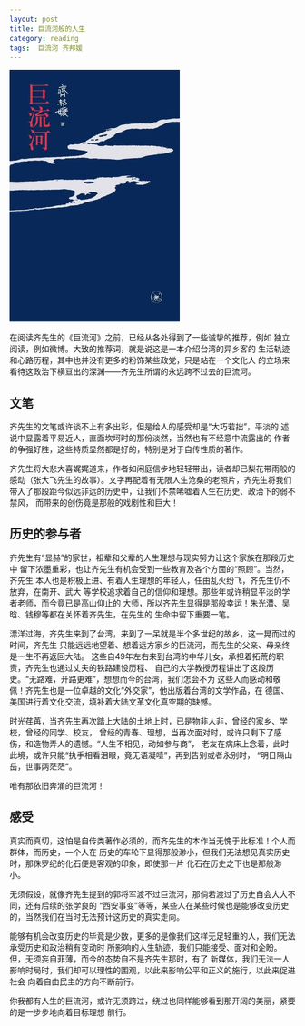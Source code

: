 ```yaml
---
layout: post
title: 巨流河般的人生
category: reading
tags:  巨流河 齐邦媛
---
```



![巨流河](/assets/images/juliuhe.jpg)

在阅读齐先生的《巨流河》之前，已经从各处得到了一些诚挚的推荐，例如
独立阅读，例如微博。大致的推荐词，就是说这是一本介绍台湾的异乡客的
生活轨迹和心路历程，其中也并没有更多的粉饰某些政党，只是站在一个文化人
的立场来看待这政治下横亘出的深渊——齐先生所谓的永远跨不过去的巨流河。

## 文笔

齐先生的文笔或许谈不上有多出彩，但是给人的感受却是“大巧若拙”，平淡的
述说中显露着平易近人，直面坎坷时的那份淡然，当然也有不经意中流露出的
作者的争强好胜，这些特质显然都是好的，特别是对于自传性质的著作。

齐先生将大悲大喜娓娓道来，作者如闲庭信步地轻轻带出，读者却已梨花带雨般的
感动（张大飞先生的故事）。文字再配着有无限人生沧桑的老照片，齐先生将我们
带入了那段距今似远非远的历史中，让我们不禁唏嘘着人生在历史、政治下的弱不禁风，
而带来的创伤竟是那般的戏剧性和巨大！

## 历史的参与者

齐先生有“显赫”的家世，祖辈和父辈的人生理想与现实努力让这个家族在那段历史中
留下浓墨重彩，也让齐先生有机会受到一些教育及各个方面的“照顾”。当然，齐先生
本人也是积极上进、有着人生理想的年轻人，任由乱火纷飞，齐先生仍不放弃，在南开、武大
等学校追求着自己的信仰和理想。那些年或许稍显平淡的学者老师，而今竟已是高山仰止的
大师，所以齐先生显得是那般幸运！朱光潜、吴晗、钱穆等都在关怀着齐先生，在先生的
生命中留下重要一笔。

漂洋过海，齐先生来到了台湾，来到了一呆就是半个多世纪的故乡，这一晃而过的时间，齐先生
只能远远地望着、想着远方家乡的巨流河，而先生的父亲、母亲终是一生不再返回大陆。
这些自49年左右来到台湾的中华儿女，承担着拓荒的职责，齐先生也通过丈夫的铁路建设历程、
自己的大学教授历程讲出了这段历史。“无路难，开路更难”，想想而今的台湾，我们怎会不为
这些人而感动和敬佩！齐先生也是一位卓越的文化“外交家”，他出版着台湾的文学作品，在
德国、美国进行着文化交流，填补着大陆文革文化真空期的缺憾。

时光荏苒，当齐先生再次踏上大陆的土地上时，已是物非人非，曾经的家乡、学校，曾经的同学、校友，
曾经的青春、理想，当再次面对时，或许只剩下了感伤，和造物弄人的遗憾。“人生不相见，动如参与商”，
老友在病床上念着，此时此境，或许只能“执手相看泪眼，竟无语凝噎”，再到告别或者永别时，
“明日隔山岳，世事两茫茫”。

唯有那依旧奔涌的巨流河！

## 感受

真实而真切，这怕是自传类著作必须的，而齐先生的本作当无愧于此标准！个人而群体，而历史，一个人在
历史的车轮下显得那般渺小，但我们无法想见真实历史时，那侏罗纪的化石便是客观的印象，即使那一片
化石在历史之下也是那般渺小。

无须假设，就像齐先生提到的郭将军渡不过巨流河，那倘若渡过了历史自会大大不同，还有后续的张学良的
“西安事变”等等，某些人在某些时候也是能够改变历史的，当然我们在当时无法预计这历史的真实走向。

能够有机会改变历史的毕竟是少数，更多的是像我们这样无足轻重的人，我们无法承受历史和政治稍有变动时
所影响的人生轨迹，我们只能接受、面对和企盼。但，无须妄自菲薄，而今的态势自不是齐先生那时，有了
新媒体，我们无法一人影响时局时，我们却可以理性的围观，以此来影响公平和正义的施行，以此来促进社会
向着自由民主的方向不断前行。

你我都有人生的巨流河，或许无须跨过，绕过也同样能够看到那开阔的美丽，紧要的是一步步地向着目标理想
前行。


